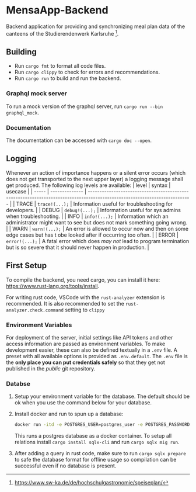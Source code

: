 # MensaApp-Backend
Backend application for providing and synchronizing meal plan data of the canteens of the Studierendenwerk Karlsruhe [^1].

[^1]: https://www.sw-ka.de/de/hochschulgastronomie/speiseplan/

## Building
- Run `cargo fmt` to format all code files.
- Run `cargo clippy` to check for errors and recommendations.
- Run `cargo run` to build and run the backend.

### Graphql mock server
To run a mock version of the graphql server, run `cargo run --bin graphql_mock`.

### Documentation
The documentation can be accessed with `cargo doc --open`.

## Logging
Whenever an action of importance happens or a silent error occurs (which does not get transported to the next upper layer) a logging message shall get produced.
The following log levels are available:
| level | syntax         | usecase                                                                                                                    |
| ----- | -------------- | -------------------------------------------------------------------------------------------------------------------------- |
| TRACE | `trace!(...);` | Information useful for troubleshooting for developers.                                                                     |
| DEBUG | `debug!(...);` | Information useful for sys admins when troubleshooting.                                                                    |
| INFO  | `info!(...);`  | Information which an administrator might want to see but does not mark something going wrong.                              |
| WARN  | `warn!(...);`  | An error is allowed to occur now and then on some edge cases but has t obe looked after if occurring too often.            |
| ERROR | `error!(...);` | A fatal error which does _may not_ lead to program termination but is so severe that it should never happen in production. |

## First Setup
To compile the backend, you need cargo, you can install it here: https://www.rust-lang.org/tools/install.

For writing rust code, VSCode with the `rust-analyzer` extension is recommended.
It is also recommended to set the `rust-analyzer.check.command` setting to `clippy`

### Environment Variables
For deployment of the server, initial settings like API tokens and other access information are passed as environment variables.
To make development easier, these can also be defined textually in a `.env` file. A preset with all available options is provided as `.env.default`. The `.env` file is the **only place you can put credentials safely** so that they get not published in the _public_ git repository.

### Databse
1. Setup your environment variable for the database. The default should be ok when you use the command below for your database.

1. Install docker and run to spun up a database:
    ```bash
    docker run -itd -e POSTGRES_USER=postgres_user -e POSTGRES_PASSWORD=secret_password -e POSTGRES_HOST_AUTH_METHOD=trust -e POSTGRES_DB=mensa_app -p 5432:5432 -v data:/var/lib/postgresql/data --name postgresql postgres
    ```
    This runs a postgres database as a docker container.
    To setup all relations install `cargo install sqlx-cli` and run `cargo sqlx mig run`.

1. After adding a query in rust code, make sure to run `cargo sqlx prepare` to safe the database format for offline usage so compilation can be successful even if no database is present.
